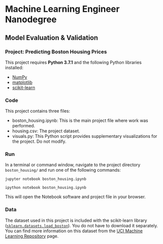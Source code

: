 # Machine Learning Engineer Nanodegree
## Model Evaluation & Validation

### Project: Predicting Boston Housing Prices

This project requires **Python 3.7.1** and the following Python libraries installed:

- [NumPy](http://www.numpy.org/)
- [matplotlib](http://matplotlib.org/)
- [scikit-learn](http://scikit-learn.org/stable/)

### Code

This project contains three files:

- boston_housing.ipynb: This is the main project file where work was performed.
- housing.csv: The project dataset.
- visuals.py: This Python script provides supplementary visualizations for the project. Do not modify.

### Run

In a terminal or command window, navigate to the project directory `boston_housing/` and run one of the following commands:

```jupyter notebook boston_housing.ipynb```

```ipython notebook boston_housing.ipynb```  

This will open the Notebook software and project file in your browser.

### Data

The dataset used in this project is included with the scikit-learn library ([`sklearn.datasets.load_boston`](http://scikit-learn.org/stable/modules/generated/sklearn.datasets.load_boston.html#sklearn.datasets.load_boston)). You do not have to download it separately. You can find more information on this dataset from the [UCI Machine Learning Repository](https://archive.ics.uci.edu/ml/datasets/Housing) page.
